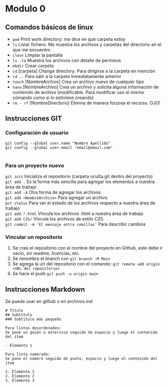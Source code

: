 # Modulo 0
## Comandos básicos de linux
- `pwd` Print work directory: me dice en qué carpeta estoy
- `ls` Listar fichero: Me muestra los archivos y carpetas del directorio en el que me encuentro
- `clear` Limpiar la pantalla
- `ls -la` Muestra los archivos con detalle de permisos
- `mkdir` Crear carpeta
- `cd` [carpeta] Change directory: Para dirigirse a la carpeta en mención
- `cd ..` Para salir a la carpeta inmediatamente anterior
- `touch` [NombreArchivo] Crea un archivo nuevo de cualquier tipo
- `nano` [NombreArchivo] Crea un archivo y solicita alguna información de contenido de archivo (modificable. Para modificar uso el mismo cómando como si lo estiviese creando)
- `rm - rf` [NombreDirectorio] Elimina de manera forzosa el recurso. OJO!

## Instrucciones GIT
### Configuración de usuario
`git config --global user.name "Nombre Apellido" ` <br>
`git config --global user.email "email@email.com" ` <br>
<br>
### Para un proyecto nuevo
`git init` Inicializa el repositorio (carpeta oculta.git dentro del proyecto)<br>
`git add .` Es la forma más sencilla para agregar los elementos a nuestra área de trabajo <br>
`git add -A` Otra forma de agregar los archivos <br>
`git add <NombreArchivo>` Para agregar un archivo <br>
`git status` Para ver el estado de los archivos respecto a nuestra área de trabajo <br>
`git add *.html` Vincula los archivos .html a nuestra área de trabajo<br>
`git add CSS/` Vincula los archivos de estilo CSS<br>
`git commit -m 'El mensaje entre comillas'` Para describir cambios <br>

### Vincular un repositorio
1. Se crea el repositorio con el nombre del proyecto en Github, este debe ir vacío, sin readme, licencias, etc.
2. Se renombra el branch con `git branch -M Main`
3. Se agrega la url del repositorio con el comando:
`git remote add origin <URL del repositorio>`
4. Se hace el push `git push -u origin main`

## Instrucciones Markdown
Se puede usar en github o en archivos.md
~~~
# Título
## Subtítulo
### Subtítulo más pequeño

Para listas desordenadas:
Se pone un guión o asterisco seguido de espacio y luego el contenido del item

- Elemento 1

Para lista numerada:
Se pone el número seguido de punto, espacio y luego el contenido del item

1. Elemento 1
2. Elemento 2
3. Elemento 3
~~~

